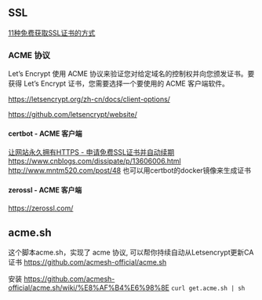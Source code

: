 
## SSL
[11种免费获取SSL证书的方式](https://www.toutiao.com/i6883395048126284292)



### ACME 协议
Let’s Encrypt 使用 ACME 协议来验证您对给定域名的控制权并向您颁发证书。要获得 Let’s Encrypt 证书，您需要选择一个要使用的 ACME 客户端软件。

https://letsencrypt.org/zh-cn/docs/client-options/

https://github.com/letsencrypt/website/

#### certbot - ACME 客户端
[让网站永久拥有HTTPS - 申请免费SSL证书并自动续期](https://blog.csdn.net/xs18952904/article/details/79262646)
https://www.cnblogs.com/dissipate/p/13606006.html
http://www.mntm520.com/post/48
也可以用certbot的docker镜像来生成证书


#### zerossl - ACME 客户端
https://zerossl.com/

## acme.sh

这个脚本acme.sh，实现了 acme 协议, 可以帮你持续自动从Letsencrypt更新CA证书
https://github.com/acmesh-official/acme.sh

安装
https://github.com/acmesh-official/acme.sh/wiki/%E8%AF%B4%E6%98%8E
`curl get.acme.sh | sh`